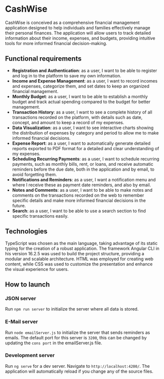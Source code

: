 # CashWise

CashWise is conceived as a comprehensive financial management application designed to help individuals and families effectively manage their personal finances. The application will allow users to track detailed information about their income, expenses, and budgets, providing intuitive tools for more informed financial decision-making.

## Functional requirements

- **Registration and Authentication**: as a user, I want to be able to register and log in to the platform to save my own information.
- **Income and Expense Management**: as a user, I want to record incomes and expenses, categorize them, and set dates to keep an organized financial management.
- **Monthly Budget**: as a user, I want to be able to establish a monthly budget and track actual spending compared to the budget for better management.
- **Transaction History**: as a user, I want to see a complete history of all transactions recorded on the platform, with details such as date, concept, and amount to keep a record of my expenses.
- **Data Visualization**: as a user, I want to see interactive charts showing the distribution of expenses by category and period to allow me to make informed financial decisions.
- **Expense Report**: as a user, I want to automatically generate detailed reports exported to PDF format for a detailed and clear understanding of my expenses.
- **Scheduling Recurring Payments**: as a user, I want to schedule recurring payments, such as monthly bills, rent, or loans, and receive automatic reminders before the due date, both in the application and by email, to avoid forgetting them.
- **Notifications and Reminders**: as a user, I want a notification menu and where I receive these as payment date reminders, and also by email.
- **Notes and Comments**: as a user, I want to be able to make notes and comments on the transactions recorded on the web to remember specific details and make more informed financial decisions in the future.
- **Search**: as a user, I want to be able to use a search section to find specific transactions easily.

## Technologies

TypeScript was chosen as the main language, taking advantage of its static typing for the creation of a robust application. The framework Angular CLI in his version 16.2.5 was used to build the project structure, providing a modular and scalable architecture. HTML was employed for creating web content, while CSS was used to customize the presentation and enhance the visual experience for users.

## How to launch

### JSON server

Run `npm run server` to initialize the server where all data is stored.

### E-Mail server

Run `node emailServer.js` to initialize the server that sends reminders as emails. The default port for this server is `3200`, this can be changed by updating the `cons port` in the emailServer.js file.

### Development server

Run `ng serve` for a dev server. Navigate to `http://localhost:4200/`. The application will automatically reload if you change any of the source files.

